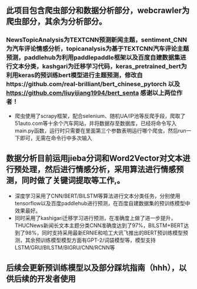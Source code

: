 ## 此项目包含爬虫部分和数据分析部分，webcrawler为爬虫部分，其余为分析部分。
### NewsTopicAnalysis为TEXTCNN预测新闻主题，sentiment_CNN为汽车评论情感分析，topicanalysis为基于TEXTCNN汽车评论主题预测，paddlehub为利用paddlepaddle框架以及百度自建数据集进行文本分类，kashgari为迁移学习代码，keras_pretrained_bert为利用keras的预训练bert模型进行主题预测，修改自https://github.com/real-brilliant/bert_chinese_pytorch 以及 https://github.com/liuyijiang1994/bert_senta 感谢以上两位作者！
+ 爬虫使用了scrapy框架，配合selenium、随机UA/IP池等反爬手段，爬取了51auto.com等十余个汽车网站，并将数据存至数据库，已经将命令写入main.py函数，运行时只需要在里面第三个参数表明运行哪个爬虫，然后run一下即可，无需在命令行中多次输入
##  数据分析目前运用jieba分词和Word2Vector对文本进行预处理，然后进行情感分析，采用算法进行情感预测，同时做了关键词提取等工作,。
+ 深度学习采用了CNN/BERT/BILSTM等算法进行文本分类任务，分别使用tensorflow以及百度paddlehub进行预测，在百度自建数据集的预训练模型中效果最好。
+ 同时采用了kashigari迁移学习进行预测，在准确度上做了进一步提升，THUCNews新闻长文本主题分类CNN准确度达到了97%，BILSTM+BERT达到了98%，同时支持采用最新ERNIE和哈工大讯飞推出的BERT预训练模型预测，其余预训练模型模型方面有GPT-2/词袋模型等，模型支持LSTM/GRU/BILSTM/BIGRU/CNN/RCNN等
## 后续会更新预训练模型以及部分踩坑指南（hhh），以供后续的开发者使用
